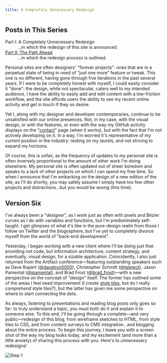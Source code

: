 ```yaml
---
title: A Completely Unnecessary Redesign
---
```


## Posts in This Series

<dl><dt>Part I: A Completely Unnecessary Redesign</dt><dd>...in which the redesign of this site is announced.</dd><dt><a href="/2013/05/the-path-ahead/">Part II: The Path Ahead</a></dt><dd>...in which the redesign process is outlined.</dd></dl>

Personal sites are often designers' "forever projects": ones that are in a perpetual state of being in need of "just one more" feature or tweak. This one is no different, having gone through five iterations in the past several years. If I were to be completely honest with myself, I could easily consider it "done": the design, while not spectacular, caters well to my intended audience, I have the ability to easily add and edit content with a low-friction workflow, and the site affords users the ability to see my recent online activity and get in touch if they so desire.

Yet I, along with my designer and developer contemporaries, continue to be unsatisfied with our online presences. Not, in my case, with the visual design, or with the features, or even with the way my GitHub activity displays on the "[contact][0]" page (when it works), but with the fact that I'm not actively developing on it. In a way, I'm worried it's representative of my current position in the industry: resting on my laurels, and not striving to expand my horizons.

Of course, this is unfair, as the frequency of updates to my personal site is often inversely proportional to the amount of other work I'm doing elsewhere. My personal site is often updated out of sheer boredom and speaks to a lack of other projects on which I can spend my free time. So when I announce that I'm embarking on the design of a new edition of the site, as I'll do shortly, you may safely assume I simply have too few other projects and distractions...but you would be wrong (this time).

## Version Six

I've always been a "designer", as I work just as often with pixels and Bézier curves as I do with variables and functions, but I'm predominately self-taught. I get glimpses of what it's like in the pure-design realm from those I follow on Twitter and the blogosphere, but I've yet to completely divorce myself from the world of "back-end development".

Yesterday, I began working with a new client where I'll be doing just that: providing not code, but information architecture, content strategy, and eventually, visual design, for a sizable application. Coincidently, I also just returned from the Artifact conference—featuring outstanding speakers such as Dave Rupert (@[davatron5000][1]), Christopher Schmitt (@[teleject][2]), Jason Pamental (@[jpamental][3]), and Brad Frost (@[brad_frost][4])—with a new perspective on the concept of "design" itself. The former has outlined some of the areas I feel need improvement (I *create* [style tiles][5], but do I really *comprehend* style tiles?), but the latter has given me some perspective on where to start connecting the dots.

As always, listening to presentations and reading blog posts only goes so far: to truly understand a topic, you must both do it and explain it to someone else. To this end, I'll be going through a complete—and very public—redesign of this blog, from wireframe sketches to HTML, from style tiles to CSS, and from content surveys to CMS integration...and blogging about the entire process. To begin this journey, I leave you with a screen shot of the way my blog looks today, and my excitement (and more than a little anxiety) of sharing this process with you. Here's to unnecessary redesigns!

![Step 1][a]

[0]: /#contact
[1]: https://twitter.com/davatron5000
[2]: https://twitter.com/teleject
[3]: https://twitter.com/jpamental
[4]: https://twitter.com/brad_frost
[5]: http://styletil.es/

[a]: $/2013-05-16-01.png
